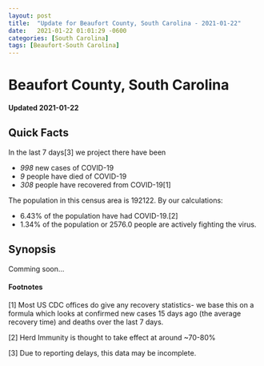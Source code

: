 ```yaml
---
layout: post
title:  "Update for Beaufort County, South Carolina - 2021-01-22"
date:   2021-01-22 01:01:29 -0600
categories: [South Carolina]
tags: [Beaufort-South Carolina]
---
```


# Beaufort County, South Carolina
#### Updated 2021-01-22

## Quick Facts

In the last 7 days[3] we project there have been
- *998* new cases of COVID-19
- *9* people have died of COVID-19
- *308* people have recovered from COVID-19[1]

The population in this census area is 192122. By our calculations:
- 6.43% of the population have had COVID-19.[2]
- 1.34% of the population or 2576.0 people are actively fighting the virus.

## Synopsis

Comming soon...


#### Footnotes

[1] Most US CDC offices do give any recovery statistics- we base this on a formula which looks at confirmed new cases
15 days ago (the average recovery time) and deaths over the last 7 days.

[2] Herd Immunity is thought to take effect at around ~70-80%

[3] Due to reporting delays, this data may be incomplete.
 
    